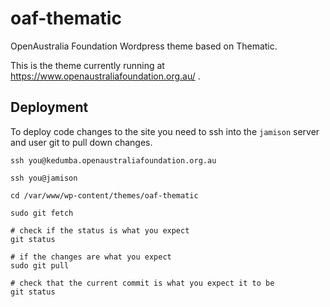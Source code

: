 # oaf-thematic

OpenAustralia Foundation Wordpress theme based on Thematic.

This is the theme currently running at https://www.openaustraliafoundation.org.au/ .

## Deployment

To deploy code changes to the site you need to ssh into the `jamison` server and user git to pull down changes.

```
ssh you@kedumba.openaustraliafoundation.org.au

ssh you@jamison

cd /var/www/wp-content/themes/oaf-thematic

sudo git fetch

# check if the status is what you expect
git status

# if the changes are what you expect
sudo git pull

# check that the current commit is what you expect it to be
git status
```
